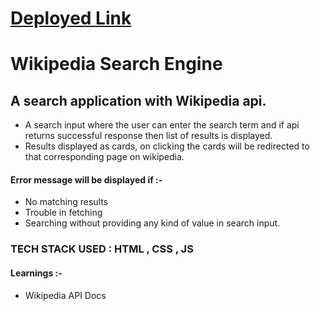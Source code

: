 # [Deployed Link](https://wikipedia-search-engine-projectt.netlify.app/)
# Wikipedia Search Engine


## A search application with Wikipedia api. 

- A search input where the user can enter the search term and if api returns successful response then list of results is displayed. 
- Results displayed as cards, on clicking the cards will be redirected to that corresponding page on wikipedia. 

#### Error message will be displayed if :- 

- No matching results
- Trouble in fetching 
- Searching without providing any kind of value in search input. 

### TECH STACK USED : HTML , CSS , JS 

#### Learnings :- 
- Wikipedia API Docs